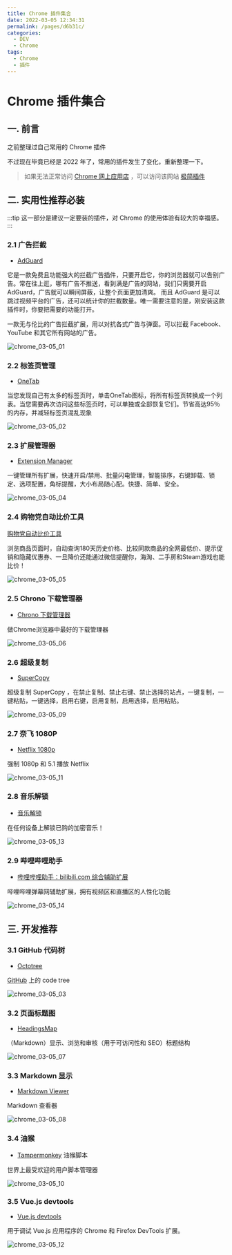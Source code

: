 ```yaml
---
title: Chrome 插件集合
date: 2022-03-05 12:34:31
permalink: /pages/d6b31c/
categories:
  - DEV
  - Chrome
tags:
  - Chrome
  - 插件
---
```


# Chrome 插件集合

## 一. 前言

之前整理过自己常用的 Chrome 插件

不过现在毕竟已经是 2022 年了，常用的插件发生了变化，重新整理一下。

> 如果无法正常访问 [Chrome 网上应用店](https://chrome.google.com/webstore?utm_source=chrome-ntp-icon) ，可以访问该网站 [极简插件](https://chrome.zzzmh.cn/#/index)

## 二. 实用性推荐必装

:::tip
这一部分是建议一定要装的插件，对 Chrome 的使用体验有较大的幸福感。
:::

### 2.1 广告拦截

- [AdGuard](https://chrome.google.com/webstore/detail/adguard-adblocker/bgnkhhnnamicmpeenaelnjfhikgbkllg?utm_source=chrome-ntp-icon)

它是一款免费且功能强大的拦截广告插件，只要开启它，你的浏览器就可以告别广告。常在往上逛，哪有广告不推送，看到满是广告的网站，我们只需要开启 AdGuard，广告就可以瞬间屏蔽，让整个页面更加清爽。
而且 AdGuard 是可以跳过视频平台的广告，还可以统计你的拦截数量。唯一需要注意的是，刚安装这款插件时，你要把需要的功能打开。

一款无与伦比的广告拦截扩展，用以对抗各式广告与弹窗。可以拦截 Facebook、YouTube 和其它所有网站的广告。

![chrome_03-05_01](https://cdn.jsdelivr.net/gh/oliver556/image-hosting@master/20220305/chrome_03-05_01.7a5hubr2w3g0.webp)

<img-desc :num="'2.1'" :title="'AdGuard'" />

### 2.2 标签页管理

- [OneTab](https://chrome.google.com/webstore/detail/onetab/chphlpgkkbolifaimnlloiipkdnihall)

当您发现自己有太多的标签页时，单击OneTab图标，将所有标签页转换成一个列表。当您需要再次访问这些标签页时，可以单独或全部恢复它们。节省高达95％的内存，并减轻标签页混乱现象

![chrome_03-05_02](https://cdn.jsdelivr.net/gh/oliver556/image-hosting@master/20220305/chrome_03-05_02.6ngccc2q1h80.webp)

<img-desc :num="'2.2'" :title="'OneTab'" />

### 2.3 扩展管理器

- [Extension Manager](https://chrome.google.com/webstore/detail/extension-manager/gjldcdngmdknpinoemndlidpcabkggco)

一键管理所有扩展，快速开启/禁用、批量闪电管理，智能排序，右键卸载、锁定、选项配置，角标提醒，大小布局随心配。快捷、简单、安全。

![chrome_03-05_04](https://cdn.jsdelivr.net/gh/oliver556/image-hosting@master/20220305/chrome_03-05_04.4c3nhesuhw40.webp)

<img-desc :num="'2.3'" :title="'Extension Manager'" />

### 2.4 购物党自动比价工具

[购物党自动比价工具](https://chrome.google.com/webstore/detail/购物党自动比价工具/jgphnjokjhjlcnnajmfjlacjnjkhleah)

浏览商品页面时，自动查询180天历史价格、比较同款商品的全网最低价、提示促销和隐藏优惠券、一旦降价还能通过微信提醒你，海淘、二手房和Steam游戏也能比价！

![chrome_03-05_05](https://cdn.jsdelivr.net/gh/oliver556/image-hosting@master/20220305/chrome_03-05_05.2rlhfuzubpu0.webp)

<img-desc :num="'2.4'" :title="'购物党自动比价工具'" />

### 2.5 Chrono 下载管理器

- [Chrono 下载管理器](https://chrome.google.com/webstore/detail/chrono-download-manager/mciiogijehkdemklbdcbfkefimifhecn)

做Chrome浏览器中最好的下载管理器

![chrome_03-05_06](https://cdn.jsdelivr.net/gh/oliver556/image-hosting@master/20220305/chrome_03-05_06.7d8yg3ymsio0.webp)

<img-desc :num="'2.5'" :title="'Chrono 下载管理器'" />

### 2.6 超级复制

- [SuperCopy](https://chrome.google.com/webstore/detail/supercopy-enable-copy/onepmapfbjohnegdmfhndpefjkppbjkm/related)

超级复制 SuperCopy ，在禁止复制、禁止右键、禁止选择的站点，一键复制，一键粘贴，一键选择，启用右键，启用复制，启用选择，启用粘贴。

![chrome_03-05_09](https://cdn.jsdelivr.net/gh/oliver556/image-hosting@master/20220305/chrome_03-05_09.384zt7fjrty0.webp)

<img-desc :num="'2.6'" :title="'SuperCopy'" />

### 2.7 奈飞 1080P

- [Netflix 1080p](https://chrome.google.com/webstore/detail/netflix-1080p/cankofcoohmbhfpcemhmaaeennfbnmgp)

强制 1080p 和 5.1 播放 Netflix

![chrome_03-05_11](https://cdn.jsdelivr.net/gh/oliver556/image-hosting@master/20220305/chrome_03-05_11.6iqamzlsadg0.webp)

<img-desc :num="'2.7'" :title="'Netflix 1080p'" />

### 2.8 音乐解锁

- [音乐解锁](https://chrome.google.com/webstore/detail/音乐解锁/gldlhhhmienbhlpkfanjpmffdjblmegd)

在任何设备上解锁已购的加密音乐！

![chrome_03-05_13](https://cdn.jsdelivr.net/gh/oliver556/image-hosting@master/20220305/chrome_03-05_13.69dudub7v340.webp)

<img-desc :num="'2.8'" :title="'音乐解锁'" />

### 2.9 哔哩哔哩助手

- [哔哩哔哩助手：bilibili.com 综合辅助扩展](https://chrome.google.com/webstore/detail/哔哩哔哩助手：bilibilicom-综合辅助扩展/kpbnombpnpcffllnianjibmpadjolanh/related)

哔哩哔哩弹幕网辅助扩展，拥有视频区和直播区的人性化功能

![chrome_03-05_14](https://cdn.jsdelivr.net/gh/oliver556/image-hosting@master/20220305/chrome_03-05_14.6i8h1p31qdc0.webp)

<img-desc :num="'2.8'" :title="'音乐解锁'" />

## 三. 开发推荐

### 3.1 GitHub 代码树

- [Octotree](https://chrome.google.com/webstore/detail/octotree-github-code-tree/bkhaagjahfmjljalopjnoealnfndnagc)

[GitHub](https://www.github.com) 上的 code tree

![chrome_03-05_03](https://cdn.jsdelivr.net/gh/oliver556/image-hosting@master/20220305/chrome_03-05_03.115ne0t6wrhc.webp)

<img-desc :num="'3.1'" :title="'Octotree - GitHub code tree'" />

### 3.2 页面标题图

- [HeadingsMap](https://chrome.google.com/webstore/detail/headingsmap/flbjommegcjonpdmenkdiocclhjacmbi)

（Markdown）显示、浏览和审核（用于可访问性和 SEO）标题结构

![chrome_03-05_07](https://cdn.jsdelivr.net/gh/oliver556/image-hosting@master/20220305/chrome_03-05_07.n4tovyrx3dc.webp)

<img-desc :num="'3.2'" :title="'HeadingsMap'" />

### 3.3 Markdown 显示

- [Markdown Viewer](https://chrome.google.com/webstore/detail/markdown-viewer/ckkdlimhmcjmikdlpkmbgfkaikojcbjk)

Markdown 查看器

![chrome_03-05_08](https://cdn.jsdelivr.net/gh/oliver556/image-hosting@master/20220305/chrome_03-05_08.5vx09el7sa80.webp)

<img-desc :num="'3.3'" :title="'Markdown Viewer'" />

### 3.4 油猴

- [Tampermonkey](https://chrome.google.com/webstore/detail/tampermonkey/dhdgffkkebhmkfjojejmpbldmpobfkfo) 油猴脚本

世界上最受欢迎的用户脚本管理器

![chrome_03-05_10](https://cdn.jsdelivr.net/gh/oliver556/image-hosting@master/20220305/chrome_03-05_10.4l626eke2oe0.webp)

<img-desc :num="'3.4'" :title="'Tampermonkey'" />

### 3.5 Vue.js devtools

- [Vue.js devtools](https://chrome.google.com/webstore/detail/vuejs-devtools/nhdogjmejiglipccpnnnanhbledajbpd)

用于调试 Vue.js 应用程序的 Chrome 和 Firefox DevTools 扩展。

![chrome_03-05_12](https://cdn.jsdelivr.net/gh/oliver556/image-hosting@master/20220305/chrome_03-05_12.1ocx44tl8v8g.webp)

<img-desc :num="'3.5'" :title="'Vue.js devtools'" />

